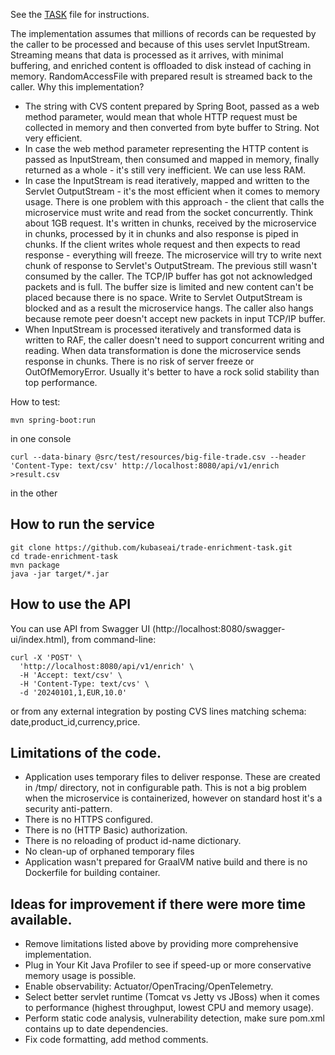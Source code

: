 See the [TASK](./TASK.md) file for instructions.

The implementation assumes that millions of records can be requested by the caller to be processed and because of this uses servlet InputStream.
Streaming means that data is processed as it arrives, with minimal buffering, and enriched content is offloaded to disk instead of caching in memory.
RandomAccessFile with prepared result is streamed back to the caller.
Why this implementation?
- The string with CVS content prepared by Spring Boot, passed as a web method parameter, would mean that whole HTTP request must be collected in memory and then converted from byte buffer to String. Not very efficient.
- In case the web method parameter representing the HTTP content is passed as InputStream, then consumed and mapped in memory, finally returned as a whole - it's still very inefficient. We can use less RAM.
- In case the InputStream is read iteratively, mapped and written to the Servlet OutputStream - it's the most efficient when it comes to memory usage. There is one problem with this approach - the client that calls the microservice must write and read from the socket concurrently. Think about 1GB request. It's written in chunks, received by the microservice in chunks, processed by it in chunks and also response is piped in chunks. If the client writes whole request and then expects to read response - everything will freeze. The microservice will try to write next chunk of response to Servlet's OutputStream. The previous still wasn't consumed by the caller. The TCP/IP buffer has got not acknowledged packets and is full. The buffer size is limited and new content can't be placed because there is no space. Write to Servlet OutputStream is blocked and as a result the microservice hangs. The caller also hangs because remote peer doesn't accept new packets in input TCP/IP buffer.
- When InputStream is processed iteratively and transformed data is written to RAF, the caller doesn't need to support concurrent writing and reading. When data transformation is done the microservice sends response in chunks. There is no risk of server freeze or OutOfMemoryError. Usually it's better to have a rock solid stability than top performance.

How to test:
```
mvn spring-boot:run
```
in one console
```
curl --data-binary @src/test/resources/big-file-trade.csv --header 'Content-Type: text/csv' http://localhost:8080/api/v1/enrich >result.csv
```
in the other


## How to run the service
```
git clone https://github.com/kubaseai/trade-enrichment-task.git
cd trade-enrichment-task
mvn package
java -jar target/*.jar
```


## How to use the API
You can use API from Swagger UI (http://localhost:8080/swagger-ui/index.html), from command-line:
```
curl -X 'POST' \
  'http://localhost:8080/api/v1/enrich' \
  -H 'Accept: text/csv' \
  -H 'Content-Type: text/cvs' \
  -d '20240101,1,EUR,10.0'
```
or from any external integration by posting CVS lines matching schema: date,product_id,currency,price.


## Limitations of the code.
* Application uses temporary files to deliver response. These are created in /tmp/ directory, not in configurable path. This is not a big problem when the microservice is containerized, however on standard host it's a security anti-pattern.
* There is no HTTPS configured.
* There is no (HTTP Basic) authorization.
* There is no reloading of product id-name dictionary.
* No clean-up of orphaned temporary files
* Application wasn't prepared for GraalVM native build and there is no Dockerfile for building container.

## Ideas for improvement if there were more time available.
* Remove limitations listed above by providing more comprehensive implementation.
* Plug in Your Kit Java Profiler to see if speed-up or more conservative memory usage is possible.
* Enable observability: Actuator/OpenTracing/OpenTelemetry.
* Select better servlet runtime (Tomcat vs Jetty vs JBoss) when it comes to performance (highest throughput, lowest CPU and memory usage).
* Perform static code analysis, vulnerability detection, make sure pom.xml contains up to date dependencies.
* Fix code formatting, add method comments.
